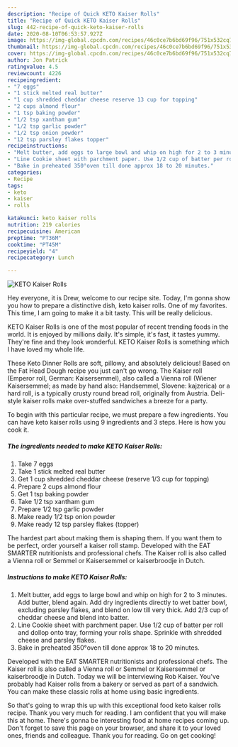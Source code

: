 ```yaml
---
description: "Recipe of Quick KETO Kaiser Rolls"
title: "Recipe of Quick KETO Kaiser Rolls"
slug: 442-recipe-of-quick-keto-kaiser-rolls
date: 2020-08-10T06:53:57.927Z
image: https://img-global.cpcdn.com/recipes/46c0ce7b6bd69f96/751x532cq70/keto-kaiser-rolls-recipe-main-photo.jpg
thumbnail: https://img-global.cpcdn.com/recipes/46c0ce7b6bd69f96/751x532cq70/keto-kaiser-rolls-recipe-main-photo.jpg
cover: https://img-global.cpcdn.com/recipes/46c0ce7b6bd69f96/751x532cq70/keto-kaiser-rolls-recipe-main-photo.jpg
author: Jon Patrick
ratingvalue: 4.5
reviewcount: 4226
recipeingredient:
- "7 eggs"
- "1 stick melted real butter"
- "1 cup shredded cheddar cheese reserve 13 cup for topping"
- "2 cups almond flour"
- "1 tsp baking powder"
- "1/2 tsp xantham gum"
- "1/2 tsp garlic powder"
- "1/2 tsp onion powder"
- "12 tsp parsley flakes topper"
recipeinstructions:
- "Melt butter, add eggs to large bowl and whip on high for 2 to 3 minutes. Add butter, blend again. Add dry ingredients directly to wet batter bowl, excluding parsley flakes, and blend on low till very thick. Add 2/3 cup of cheddar cheese and blend into batter."
- "Line Cookie sheet with parchment paper. Use 1/2 cup of batter per roll and dollop onto tray, forming your rolls shape. Sprinkle with shredded cheese and parsley flakes."
- "Bake in preheated 350°oven till done approx 18 to 20 minutes."
categories:
- Recipe
tags:
- keto
- kaiser
- rolls

katakunci: keto kaiser rolls 
nutrition: 219 calories
recipecuisine: American
preptime: "PT36M"
cooktime: "PT45M"
recipeyield: "4"
recipecategory: Lunch

---
```



![KETO Kaiser Rolls](https://img-global.cpcdn.com/recipes/46c0ce7b6bd69f96/751x532cq70/keto-kaiser-rolls-recipe-main-photo.jpg)

Hey everyone, it is Drew, welcome to our recipe site. Today, I'm gonna show you how to prepare a distinctive dish, keto kaiser rolls. One of my favorites. This time, I am going to make it a bit tasty. This will be really delicious.

KETO Kaiser Rolls is one of the most popular of recent trending foods in the world. It is enjoyed by millions daily. It's simple, it's fast, it tastes yummy. They're fine and they look wonderful. KETO Kaiser Rolls is something which I have loved my whole life.

These Keto Dinner Rolls are soft, pillowy, and absolutely delicious! Based on the Fat Head Dough recipe you just can&#39;t go wrong. The Kaiser roll (Emperor roll, German: Kaisersemmel), also called a Vienna roll (Wiener Kaisersemmel; as made by hand also: Handsemmel, Slovene: kajzerica) or a hard roll, is a typically crusty round bread roll, originally from Austria. Deli-style kaiser rolls make over-stuffed sandwiches a breeze for a party.


To begin with this particular recipe, we must prepare a few ingredients. You can have keto kaiser rolls using 9 ingredients and 3 steps. Here is how you cook it.

<!--inarticleads1-->

##### The ingredients needed to make KETO Kaiser Rolls:

1. Take 7 eggs
1. Take 1 stick melted real butter
1. Get 1 cup shredded cheddar cheese (reserve 1/3 cup for topping)
1. Prepare 2 cups almond flour
1. Get 1 tsp baking powder
1. Take 1/2 tsp xantham gum
1. Prepare 1/2 tsp garlic powder
1. Make ready 1/2 tsp onion powder
1. Make ready 12 tsp parsley flakes (topper)


The hardest part about making them is shaping them. If you want them to be perfect, order yourself a kaiser roll stamp. Developed with the EAT SMARTER nutritionists and professional chefs. The Kaiser roll is also called a Vienna roll or Semmel or Kaisersemmel or kaiserbroodje in Dutch. 

<!--inarticleads2-->

##### Instructions to make KETO Kaiser Rolls:

1. Melt butter, add eggs to large bowl and whip on high for 2 to 3 minutes. Add butter, blend again. Add dry ingredients directly to wet batter bowl, excluding parsley flakes, and blend on low till very thick. Add 2/3 cup of cheddar cheese and blend into batter.
1. Line Cookie sheet with parchment paper. Use 1/2 cup of batter per roll and dollop onto tray, forming your rolls shape. Sprinkle with shredded cheese and parsley flakes.
1. Bake in preheated 350°oven till done approx 18 to 20 minutes.


Developed with the EAT SMARTER nutritionists and professional chefs. The Kaiser roll is also called a Vienna roll or Semmel or Kaisersemmel or kaiserbroodje in Dutch. Today we will be interviewing Rob Kaiser. You&#39;ve probably had Kaiser rolls from a bakery or served as part of a sandwich. You can make these classic rolls at home using basic ingredients. 

So that's going to wrap this up with this exceptional food keto kaiser rolls recipe. Thank you very much for reading. I am confident that you will make this at home. There's gonna be interesting food at home recipes coming up. Don't forget to save this page on your browser, and share it to your loved ones, friends and colleague. Thank you for reading. Go on get cooking!
